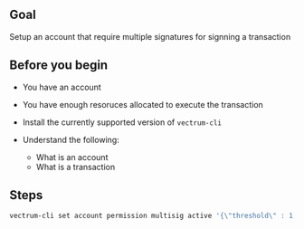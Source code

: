 ## Goal

Setup an account that require multiple signatures for signning a transaction

## Before you begin

* You have an account

* You have enough resoruces allocated to execute the transaction

* Install the currently supported version of `vectrum-cli`

* Understand the following:
  * What is an account
  * What is a transaction


## Steps

```sh
vectrum-cli set account permission multisig active '{\"threshold\" : 1, \"accounts\" :[{\"permission\":{\"actor\":\"eosio\",\"permission\":\"active\"},\"weight\":1},{\"permission\":{\"actor\":\"customera\",\"permission\":\"active\"},\"weight\":1}]}' owner -p multisig@owner"
```
